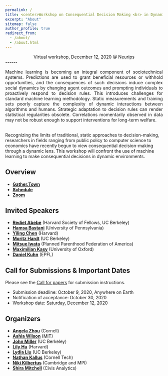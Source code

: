 ```yaml
---
permalink: /
title: <center>Workshop on Consequential Decision Making <br> in Dynamic Environments</center>
excerpt: "About"
sitemap: false
author_profile: true
redirect_from: 
  - /about/
  - /about.html
---
```

<center> Virtual workshop, December 12, 2020 @ Neurips</center>
------

<p style="text-align: justify;">
Machine learning is becoming an integral component of sociotechnical
systems. Predictions are used to grant beneficial resources or
withhold opportunities, and the consequences of such decisions induce complex
social dynamics by changing agent outcomes and prompting individuals to
proactively respond to decision rules. This introduces challenges for standard
machine learning methodology. Static measurements and training sets poorly
capture the complexity of dynamic interactions between algorithms and humans.
Strategic adaptation to decision rules can render statistical regularities
obsolete. Correlations momentarily observed in data may not be robust enough to
support interventions for long-term welfare. <br><br>

Recognizing the limits of traditional, static approaches to decision-making,
researchers in fields ranging from public policy to computer science to
economics have recently begun to view consequential decision-making through a
dynamic lens. This workshop will confront the use of machine learning to make
consequential decisions in dynamic environments. 

</p>

Overview
------
* **[Gather.Town](https://neurips.gather.town/app/y2VG8424bFBvPFDn/CDDE)**
* **[Schedule](https://neurips.cc/virtual/2020/protected/workshop_16117.html)**
* **[Zoom](https://us02web.zoom.us/j/84555307675?pwd=bWdEalcvRC9ENFZkaW5IQTBpZGthUT09)**

Invited Speakers
------
* **[Rediet Abebe](https://www.cs.cornell.edu/~red/)** (Harvard Society of Fellows, UC Berkeley)
* **[Hamsa Bastani](https://hamsabastani.github.io/)** (University of Pennsylvania)
* **[Yiling Chen](https://yiling.seas.harvard.edu/)**  (Harvard)
* **[Moritz Hardt](https://mrtz.org/)**                (UC Berkeley)
* **[Mitsue Iwata](http://www.mitsueiwata.com/bio/)**  (Planned Parenthood Federation of America)
* **[Maximilian Kasy](https://maxkasy.github.io/home/)** (University of Oxford)
* **[Daniel Kuhn](https://people.epfl.ch/daniel.kuhn)**  (EPFL)

Call for Submissions & Important Dates
------
Please see the [Call for papers](/cfp/) for submission instructions.

* Submission deadline: October 9, 2020, Anywhere on Earth
* Notification of acceptance: October 30, 2020 
* Workshop date: Saturday, December 12, 2020

Organizers
------
* **[Angela Zhou](https://people.orie.cornell.edu/az434/)** (Cornell)
* **[Ashia Wilson](https://www.ashiawilson.com/)** (MIT)
* **[John Miller](https://people.eecs.berkeley.edu/~miller_john/)** (UC Berkeley)
* **[Lily Hu](https://scholar.harvard.edu/lilyhu)** (Harvard)
* **[Lydia Liu](http://people.eecs.berkeley.edu/~lydiatliu)** (UC Berkeley)
* **[Nathan Kallus](http://www.nathankallus.com/)** (Cornell Tech)
* **[Niki Kilbertus](www.nikikilbertus.info)** (Cambridge and MPI)
* **[Shira Mitchell](shiraqotj@gmail.com)** (Civis Analytics)
